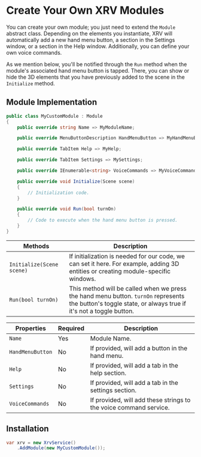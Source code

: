 # Create Your Own XRV Modules

You can create your own module; you just need to extend the `Module` abstract class. Depending on the elements you instantiate, XRV will automatically add a new hand menu button, a section in the Settings window, or a section in the Help window. Additionally, you can define your own voice commands.

As we mention below, you'll be notified through the `Run` method when the module's associated hand menu button is tapped. There, you can show or hide the 3D elements that you have previously added to the scene in the `Initialize` method.

## Module Implementation

```csharp
public class MyCustomModule : Module
{
    public override string Name => MyModuleName;

    public override MenuButtonDescription HandMenuButton => MyHandMenuButton;

    public override TabItem Help => MyHelp;

    public override TabItem Settings => MySettings;

    public override IEnumerable<string> VoiceCommands => MyVoiceCommands;

    public override void Initialize(Scene scene)
    {
        // Initialization code.
    }

    public override void Run(bool turnOn)
    {
        // Code to execute when the hand menu button is pressed.
    }
}
```

| Methods                   | Description                                                                                                                     |
| ------------------------- | ------------------------------------------------------------------------------------------------------------------------------- |
| `Initialize(Scene scene)` | If initialization is needed for our code, we can set it here. For example, adding 3D entities or creating module-specific windows.                                                            |
| `Run(bool turnOn)`        | This method will be called when we press the hand menu button. `turnOn` represents the button's toggle state, or always true if it's not a toggle button. |

| Properties       | Required | Description                                                              |
| ---------------- | -------- | ------------------------------------------------------------------------ |
| `Name`           | Yes      | Module Name. |
| `HandMenuButton` | No       | If provided, will add a button in the hand menu.                              |
| `Help`           | No       | If provided, will add a tab in the help section.                          |
| `Settings`       | No       | If provided, will add a tab in the settings section.                      |
| `VoiceCommands`  | No       | If provided, will add these strings to the voice command service.        |

## Installation

```csharp
var xrv = new XrvService()
    .AddModule(new MyCustomModule());
```